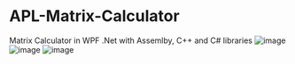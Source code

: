 # APL-Matrix-Calculator
 Matrix Calculator in WPF .Net with Assemlby, C++ and C# libraries
![image](https://user-images.githubusercontent.com/56255484/159243735-90cd407b-3124-422c-8dcc-624680d2c978.png)
![image](https://user-images.githubusercontent.com/56255484/159243817-5703525c-9921-454f-9d1c-2a2fe12342da.png)
![image](https://user-images.githubusercontent.com/56255484/159243847-6ef098cd-fb37-4c8e-aaaa-04be60327ca6.png)

